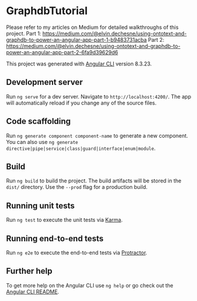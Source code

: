 # GraphdbTutorial
Please refer to my articles on Medium for detailed walkthroughs of this project.
Part 1: https://medium.com/@elvin.dechesne/using-ontotext-and-graphdb-to-power-an-angular-app-part-1-b9483731acba
Part 2: https://medium.com/@elvin.dechesne/using-ontotext-and-graphdb-to-power-an-angular-app-part-2-6fa9d39629d6

This project was generated with [Angular CLI](https://github.com/angular/angular-cli) version 8.3.23.

## Development server

Run `ng serve` for a dev server. Navigate to `http://localhost:4200/`. The app will automatically reload if you change any of the source files.

## Code scaffolding

Run `ng generate component component-name` to generate a new component. You can also use `ng generate directive|pipe|service|class|guard|interface|enum|module`.

## Build

Run `ng build` to build the project. The build artifacts will be stored in the `dist/` directory. Use the `--prod` flag for a production build.

## Running unit tests

Run `ng test` to execute the unit tests via [Karma](https://karma-runner.github.io).

## Running end-to-end tests

Run `ng e2e` to execute the end-to-end tests via [Protractor](http://www.protractortest.org/).

## Further help

To get more help on the Angular CLI use `ng help` or go check out the [Angular CLI README](https://github.com/angular/angular-cli/blob/master/README.md).
